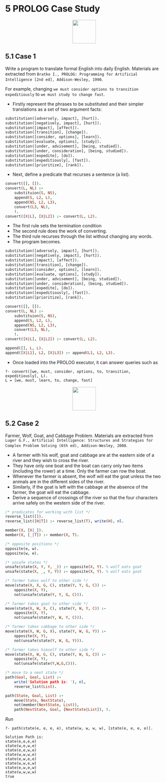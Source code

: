 # 5 PROLOG Case Study

<p align="center"><img height="75" src="https://user-images.githubusercontent.com/19381768/227871683-af08b378-b283-470e-8b78-bc05937d585b.png"/></p>

## 5.1 Case 1

Write a program to translate formal English into daily English. Materials are extracted from `Bratko I., PROLOG: Programming for Artificial Intelligence [2nd ed], Addison-Wesley, 1990`.

For example, changing `we must consider options to transition expeditiously` to `we must study to change fast`.

- Firstly represent the phrases to be substituted and their simpler translations as a set of two argument facts:
```prolog
substitution([adversely, impact], [hurt]).
substitution([negatively, impact], [hurt]).
substitution([impact], [affect]).
substitution([transition], [change]).
substitution([consider, options], [learn]).
substitution([evaluate, options], [study]).
substitution([under, advisement], [being, studied]).
substitution([under, consideration], [being, studied]).
substitution([expedite], [do]).
substitution([expeditiously], [fast]).
substitution([prioritize], [rank]).
```

- Next, define a predicate that recurses a sentence (a list).
```prolog
convert([], []).
convert(L, NL) :- 
    substituion(S, NS), 
    append(S, L2, L), 
    append(NS, L2, L3), 
    convert(L3, NL), 
    !.
convert([X|L], [X|L2]) :- convert(L, L2).
```

 - The first rule sets the termination condition
 - The second rule does the work of converting.
 - The third rule recurses through the list without changing any words.
 - The program becomes.
 
```prolog
substitution([adversely, impact], [hurt]).
substitution([negatively, impact], [hurt]).
substitution([impact], [affect]).
substitution([transition], [change]).
substitution([consider, options], [learn]).
substitution([evaluate, options], [study]).
substitution([under, advisement], [being, studied]).
substitution([under, consideration], [being, studied]).
substitution([expedite], [do]).
substitution([expeditiously], [fast]).
substitution([prioritize], [rank]).

convert([], []).
convert(L, NL) :- 
    substituion(S, NS), 
    append(S, L2, L), 
    append(NS, L2, L3), 
    convert(L3, NL), 
    !.
convert([X|L], [X|L2]) :- convert(L, L2).

append([], L, L).
append([X|L1], L2, [X|L3]) :- append(L1, L2, L3). 
```

- Once loaded into the PROLOG executor, it can answer queries such as

```
?- convert([we, must, consider, options, to, transition, expeditiously], L).
L = [we, must, learn, to, change, fast]
```

<p align="center"><img height="75" src="https://user-images.githubusercontent.com/19381768/227871683-af08b378-b283-470e-8b78-bc05937d585b.png"/></p>

## 5.2 Case 2
Farmer, Wolf, Goat, and Cabbage Problem. Materials are extracted from `Luger G.F., Artificial Intelligence: Structures and Strategies
for Complex Problem Solving (6th ed), Addison-Wesley, 2008`.

- A farmer with his wolf, goat and cabbage are at the eastern side of a river and they wish to cross the river.
- They have only one boat and the boat can carry only two items (including the rower) at a time. Only the farmer can row the boat.
- Whenever the farmer is absent, the wolf will eat the goat unless the two animals are in the different sides of the river.
- Similarly, if the goat is left with the cabbage at the absence of the farmer, the goat will eat the cabbage.
- Derive a sequence of crossings of the river so that the four characters arrive safely on the western side of the river.

```prolog
/* predicates for working with list */
reverse_list([]).
reverse_list([H|T]) :- reverse_list(T), write(H), nl.

member(X, [X|_]).
member(X, [_|T]) :- member(X, T).
```
```prolog
/* opposite positions */
opposite(e, w).
opposite(w, e).

/* unsafe states */
unsafe(state(X, Y, Y, _)) :- opposite(X, Y). % wolf eats goat
unsafe(state(X, _, Y, Y)) :- opposite(X, Y). % wolf eats goat
```
```prolog
/* farmer takes wolf to other side */
move(state(X, X, G, C), state(Y, Y, G, C)) :-
    opposite(X, Y),
    not(unsafe(state(Y, Y, G, C))).

/* farmer takes goat to other side */
move(state(X, W, X, C), state(Y, W, Y, C)) :-
    opposite(X, Y),
    not(unsafe(state(Y, W, Y, C))).
```
```prolog
/* farmer takes cabbage to other side */
move(state(X, W, G, X), state(Y, W, G, Y)) :-
    opposite(X, Y), 
    not(unsafe(state(Y, W, G, Y))).

/* farmer takes himself to other side */
move(state(X, W, G, C), state(Y, W, G, C)) :-
    opposite(X, Y),
    not(unsafe(state(Y,W,G,C))).
```
```prolog
/* move to a next state */
path(Goal, Goal, List) :-
    write('Solution path is: '), nl,
    reverse_list(List).

path(State, Goal, List) :-
    move(State, NextState),
    not(member(NextState, List)),
    path(NextState, Goal, [NextState|List]), !.
```

*Run*
```
?- path(state(e, e, e, e), state(w, w, w, w), [state(e, e, e, e)].

Solution Path is:
state(e,e,e,e)
state(w,e,w,e)
state(e,e,w,e)
state(w,w,w,e)
state(e,w,e,e)
state(w,w,e,w)
state(e,w,e,w)
state(w,w,w,w)
true
```
